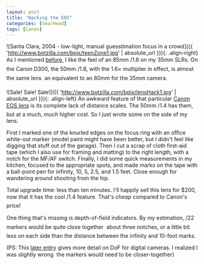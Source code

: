 ```yaml
---
layout: post
title: "Hacking the EOS"
categories: [GearHead]
tags: [Canon]
---
```



![Santa Clara, 2004 - low-light, manual guesstimation focus in a crowd]({{ 'http://www.botzilla.com/bpix/teenZone1.jpg' | absolute_url }}){: .align-right}
As I mentioned <a href="/blog/archives/000260.html">before,</a> I like the feel of an 85mm &#131;/1.8 on my 35mm SLRs. On the Canon D300, the 50mm &#131;/1.8, with the 1.6&#215; multiplier in effect, is almost the same lens &#151; an equivalent to an 80mm for the 35mm camera.



![Sale! Sale! Sale!]({{ 'http://www.botzilla.com/bpix/lensHack1.jpg' | absolute_url }}){: .align-left}
An awkward feature of that particular <a href="http://www.usa.canon.com/eflenses/">Canon EOS lens</a> is its complete lack of distance scales. The 50mm &#131;/1.4 has them, but at a much, <i>much</i> higher cost. So I just wrote some on the side of my lens.

First I marked one of the knurled edges on the focus ring with an office white-out marker (model paint might have been better, but I didn't feel like digging that stuff out of the garage). Then I cut a scrap of cloth first-aid tape (which I also use for framing and matting) to the right length, with a notch for the MF/AF switch. Finally, I did some quick measurements in my kitchen, focused to the appropriate spots, and made marks on the tape with a ball-point pen for infinity, 10, 5, 2.5, and 1.5 feet. Close enough for wandering around shooting from the hip.

Total upgrade time: less than ten minutes. I'll happily sell this lens for $200, now that it has the cool &#131;/1.4 feature. That's <i>cheap</i> compared to Canon's price!

One thing that's missing is depth-of-field indicators. By my estimation, &#131;/22  markers would be quite close together &#151; about three notches, or a little bit less on each side than the distance between the infinity and 10-foot marks.

(PS: This <a href="/blog/archives/000282.html">later entry</a> gives more detail on DoF for digital cameras. I realized I was slightly wrong &#151; the markers would need to be closer-together)
